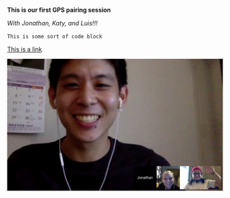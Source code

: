 **This is our first GPS pairing session**

*With Jonathan, Katy, and Luis!!!*


```
This is some sort of code block
```

[This is a link](https://www.google.com/)

![Image](gps1.png)